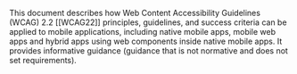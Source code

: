 This document describes how Web Content Accessibility Guidelines (WCAG) 2.2 [[WCAG22]] principles, guidelines, and success criteria can be applied to mobile applications, including native mobile apps, mobile web apps and hybrid apps using web components inside native mobile apps. It provides informative guidance (guidance that is not normative and does not set requirements).